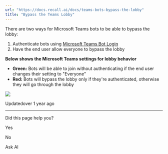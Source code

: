 ```yaml
---
url: "https://docs.recall.ai/docs/teams-bots-bypass-the-lobby"
title: "Bypass the Teams Lobby"
---
```


There are two ways for Microsoft Teams bots to be able to bypass the lobby:

1. Authenticate bots using [Microsoft Teams Bot Login](https://docs.recall.ai/docs/microsoft-teams-bot-login-getting-started)
2. Have the end user allow everyone to bypass the lobby

**Below shows the Microsoft Teams settings for lobby behavior**

- **Green:** Bots will be able to join without authenticating if the end user changes their setting to "Everyone"
- **Red:** Bots will bypass the lobby only if they're authenticated, otherwise they will go through the lobby

![](https://files.readme.io/4eb314c-CleanShot_2024-02-21_at_15.39.342x.png)

Updatedover 1 year ago

* * *

Did this page help you?

Yes

No

Ask AI